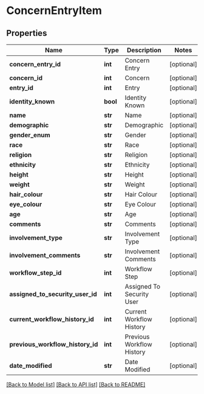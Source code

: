 # ConcernEntryItem

## Properties
Name | Type | Description | Notes
------------ | ------------- | ------------- | -------------
**concern_entry_id** | **int** | Concern Entry | [optional] 
**concern_id** | **int** | Concern | [optional] 
**entry_id** | **int** | Entry | [optional] 
**identity_known** | **bool** | Identity Known | [optional] 
**name** | **str** | Name | [optional] 
**demographic** | **str** | Demographic | [optional] 
**gender_enum** | **str** | Gender | [optional] 
**race** | **str** | Race | [optional] 
**religion** | **str** | Religion | [optional] 
**ethnicity** | **str** | Ethnicity | [optional] 
**height** | **str** | Height | [optional] 
**weight** | **str** | Weight | [optional] 
**hair_colour** | **str** | Hair Colour | [optional] 
**eye_colour** | **str** | Eye Colour | [optional] 
**age** | **str** | Age | [optional] 
**comments** | **str** | Comments | [optional] 
**involvement_type** | **str** | Involvement Type | [optional] 
**involvement_comments** | **str** | Involvement Comments | [optional] 
**workflow_step_id** | **int** | Workflow Step | [optional] 
**assigned_to_security_user_id** | **int** | Assigned To Security User | [optional] 
**current_workflow_history_id** | **int** | Current Workflow History | [optional] 
**previous_workflow_history_id** | **int** | Previous Workflow History | [optional] 
**date_modified** | **str** | Date Modified | [optional] 

[[Back to Model list]](../README.md#documentation-for-models) [[Back to API list]](../README.md#documentation-for-api-endpoints) [[Back to README]](../README.md)



